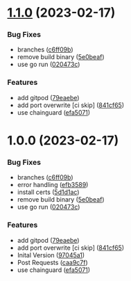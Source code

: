 # [1.1.0](https://gitlab.com/PatrickDomnick/gin-vals/compare/1.0.3...1.1.0) (2023-02-17)


### Bug Fixes

* branches ([c6ff09b](https://gitlab.com/PatrickDomnick/gin-vals/commit/c6ff09befe7ff70aae394d4666a36613c75cba27))
* remove build binary ([5e0beaf](https://gitlab.com/PatrickDomnick/gin-vals/commit/5e0beaf883a58925b6092ddaa762dbd06336ddc9))
* use go run ([020473c](https://gitlab.com/PatrickDomnick/gin-vals/commit/020473c2058edb976978ae838726d9674bb642b2))


### Features

* add gitpod ([79eaebe](https://gitlab.com/PatrickDomnick/gin-vals/commit/79eaebe7c69e4ba6416c63abfd03ab73e19ac49c))
* add port overwrite [ci skip] ([841cf65](https://gitlab.com/PatrickDomnick/gin-vals/commit/841cf6563aa460fe2ff1225ba5d35f1b1d64c053))
* use chainguard ([efa5071](https://gitlab.com/PatrickDomnick/gin-vals/commit/efa50711ec9c79470a3c2350a15a4b304e9ffe19))

# 1.0.0 (2023-02-17)


### Bug Fixes

* branches ([c6ff09b](https://gitlab.com/PatrickDomnick/gin-vals/commit/c6ff09befe7ff70aae394d4666a36613c75cba27))
* error handling ([efb3589](https://gitlab.com/PatrickDomnick/gin-vals/commit/efb3589d4aefa14ca9765b50e06bd7fd9ce604aa))
* install certs ([5d1d1ac](https://gitlab.com/PatrickDomnick/gin-vals/commit/5d1d1ac3e47e2c6e81011518311047771430b985))
* remove build binary ([5e0beaf](https://gitlab.com/PatrickDomnick/gin-vals/commit/5e0beaf883a58925b6092ddaa762dbd06336ddc9))
* use go run ([020473c](https://gitlab.com/PatrickDomnick/gin-vals/commit/020473c2058edb976978ae838726d9674bb642b2))


### Features

* add gitpod ([79eaebe](https://gitlab.com/PatrickDomnick/gin-vals/commit/79eaebe7c69e4ba6416c63abfd03ab73e19ac49c))
* add port overwrite [ci skip] ([841cf65](https://gitlab.com/PatrickDomnick/gin-vals/commit/841cf6563aa460fe2ff1225ba5d35f1b1d64c053))
* Inital Version ([97045a1](https://gitlab.com/PatrickDomnick/gin-vals/commit/97045a15e3b10a1abcd63341ddf4855c2311deb6))
* Post Requests ([caa9c7f](https://gitlab.com/PatrickDomnick/gin-vals/commit/caa9c7f6669a659e6ba278060ba4b2b1ca07d338))
* use chainguard ([efa5071](https://gitlab.com/PatrickDomnick/gin-vals/commit/efa50711ec9c79470a3c2350a15a4b304e9ffe19))
